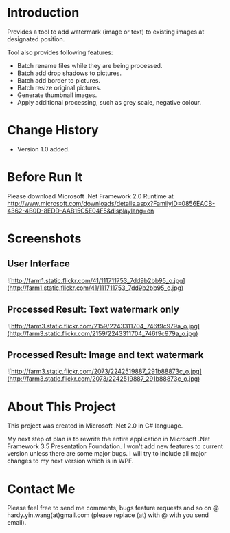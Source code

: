 # Introduction #
Provides a tool to add watermark (image or text) to existing images at designated position.

Tool also provides following features:

  * Batch rename files while they are being processed.
  * Batch add drop shadows to pictures.
  * Batch add border to pictures.
  * Batch resize original pictures.
  * Generate thumbnail images.
  * Apply additional processing, such as grey scale, negative colour.

# Change History #
  * Version 1.0 added.

# Before Run It #
Please download Microsoft .Net Framework 2.0 Runtime at http://www.microsoft.com/downloads/details.aspx?FamilyID=0856EACB-4362-4B0D-8EDD-AAB15C5E04F5&displaylang=en

# Screenshots #
## User Interface ##
![http://farm1.static.flickr.com/41/111711753_7dd9b2bb95_o.jpg](http://farm1.static.flickr.com/41/111711753_7dd9b2bb95_o.jpg)

## Processed Result: Text watermark only ##
![http://farm3.static.flickr.com/2159/2243311704_746f9c979a_o.jpg](http://farm3.static.flickr.com/2159/2243311704_746f9c979a_o.jpg)

## Processed Result: Image and text watermark ##
![http://farm3.static.flickr.com/2073/2242519887_291b88873c_o.jpg](http://farm3.static.flickr.com/2073/2242519887_291b88873c_o.jpg)

# About This Project #
This project was created in Microsoft .Net 2.0 in C# language.

My next step of plan is to rewrite the entire application in Microsoft .Net Framework 3.5 Presentation Foundation. I won't add new features to current version unless there are some major bugs. I will try to include all major changes to my next version which is in WPF.

# Contact Me #
Please feel free to send me comments, bugs feature requests and so on @ hardy.yin.wang(at)gmail.com (please replace (at) with @ with you send email).